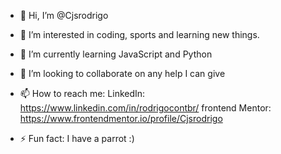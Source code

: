 - 👋 Hi, I’m @Cjsrodrigo
  
- 👀 I’m interested in coding, sports and learning new things.

- 🌱 I’m currently learning JavaScript and Python
  
- 💞️ I’m looking to collaborate on any help I can give
  
- 📫 How to reach me:
  LinkedIn: https://www.linkedin.com/in/rodrigocontbr/
  frontend Mentor: https://www.frontendmentor.io/profile/Cjsrodrigo
  
- ⚡ Fun fact: I have a parrot :)

<!---
Cjsrodrigo/Cjsrodrigo is a ✨ special ✨ repository because its `README.md` (this file) appears on your GitHub profile.
You can click the Preview link to take a look at your changes.
--->
